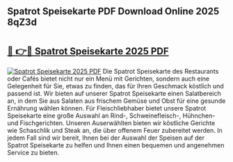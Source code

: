 ## Spatrot Speisekarte PDF Download Online 2025 8qZ3d

# <h2><a href="http://gc829m.nevu.top/?p=Spatrot+Speisekarte">🔗 👉🔴 Spatrot Speisekarte 2025 PDF</a></h2>

[![Spatrot Speisekarte 2025 PDF](https://i.imgur.com/dBaPXMq.png)](http://gc829m.nevu.top/?p=Spatrot+Speisekarte)
Die Spatrot Speisekarte des Restaurants oder Cafés bietet nicht nur ein Menü mit Gerichten, sondern auch eine Gelegenheit für Sie, etwas zu finden, das für Ihren Geschmack köstlich und passend ist. Wir bieten auf unserer Spatrot Speisekarte einen Salatbereich an, in dem Sie aus Salaten aus frischem Gemüse und Obst für eine gesunde Ernährung wählen können. Für Fleischliebhaber bietet unsere Spatrot Speisekarte eine große Auswahl an Rind-, Schweinefleisch-, Hühnchen- und Fischgerichten. Unseren Auserwählten bieten wir köstliche Gerichte wie Schaschlik und Steak an, die über offenem Feuer zubereitet werden. In jedem Fall sind wir bereit, Ihnen bei der Auswahl der Speisen auf der Spatrot Speisekarte zu helfen und Ihnen einen bequemen und angenehmen Service zu bieten.
